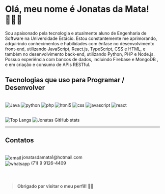 # Olá, meu nome é Jonatas da Mata! 🙋🏻‍♂️

Sou apaixonado pela tecnologia e atualmente aluno de Engenharia de Software na Universidade Estácio. Estou constantemente me aprimorando, adquirindo conhecimentos e habilidades com ênfase no desenvolvimento front-end, utilizando JavaScript, React.js, TypeScript, CSS e HTML, e também no desenvolvimento back-end, utilizando Python, PHP e Node.js. Possuo experiência com bancos de dados, incluindo Firebase e MongoDB , e em criação e consumo de APIs RESTful.


## Tecnologias que uso para Programar / Desenvolver


<div style="display: inline_block"> <br/>
    <img align="center" alt="Java" src="https://img.shields.io/badge/Java-ED8B00?style=for-the-badge&logo=openjdk&logoColor=white" />
    <img align="center" alt="python" src="https://img.shields.io/badge/Python-3776AB?style=for-the-badge&logo=python&logoColor=white" />
    <img align="center" alt="php" src="https://img.shields.io/badge/PHP-777BB4?style=for-the-badge&logo=php&logoColor=white" />
    <img align="center" alt="html5" src="https://img.shields.io/badge/HTML5-E34F26?style=for-the-badge&logo=html5&logoColor=white" />
    <img align="center" alt="css" src="https://img.shields.io/badge/CSS3-1572B6?style=for-the-badge&logo=css3&logoColor=white" />
    <img align="center" alt="javascript" src="https://img.shields.io/badge/JavaScript-F7DF1E?style=for-the-badge&logo=javascript&logoColor=black" />
    <img align="center" alt="react" src="https://img.shields.io/badge/React-20232A?style=for-the-badge&logo=react&logoColor=61DAFB" />
    	
</div> <br/>


![Top Langs](https://github-readme-stats.vercel.app/api/top-langs/?username=jonatasdamata&layout=compact) ![Jonatas GitHub stats](https://github-readme-stats.vercel.app/api?username=jonatasdamata&show_icons=true&theme=radical)


<hr>

## Contatos

<div style="display: inline_block"> <br/>
    <img align="center" alt="email" src="https://img.shields.io/badge/Microsoft_Outlook-0078D4?style=for-the-badge&logo=microsoft-outlook&logoColor=white" /> jonatasdamata1@hotmail.com <br/>
    <img align="center" alt="whatsapp" src="https://img.shields.io/badge/WhatsApp-25D366?style=for-the-badge&logo=whatsapp&logoColor=white" />  (71) 9 9126-4409

</div> <br/>



#
> **Obrigado por visitar o meu perfil!** 👋🏽
